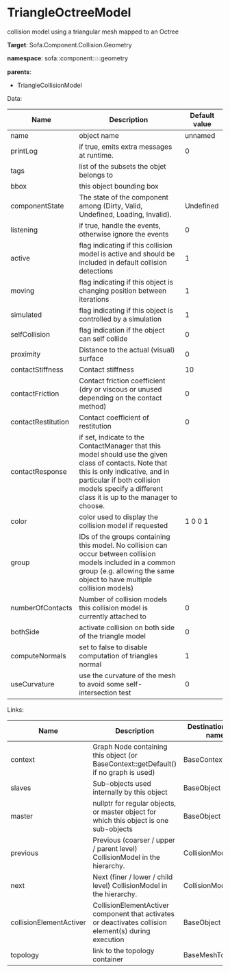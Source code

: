 # TriangleOctreeModel

collision model using a triangular mesh mapped to an Octree


__Target__: Sofa.Component.Collision.Geometry

__namespace__: sofa::component::collision::geometry

__parents__:

- TriangleCollisionModel

Data: 

<table>
    <thead>
        <tr>
            <th>Name</th>
            <th>Description</th>
            <th>Default value</th>
        </tr>
    </thead>
    <tbody>
	<tr>
		<td>name</td>
		<td>
object name
		</td>
		<td>unnamed</td>
	</tr>
	<tr>
		<td>printLog</td>
		<td>
if true, emits extra messages at runtime.
		</td>
		<td>0</td>
	</tr>
	<tr>
		<td>tags</td>
		<td>
list of the subsets the objet belongs to
		</td>
		<td></td>
	</tr>
	<tr>
		<td>bbox</td>
		<td>
this object bounding box
		</td>
		<td></td>
	</tr>
	<tr>
		<td>componentState</td>
		<td>
The state of the component among (Dirty, Valid, Undefined, Loading, Invalid).
		</td>
		<td>Undefined</td>
	</tr>
	<tr>
		<td>listening</td>
		<td>
if true, handle the events, otherwise ignore the events
		</td>
		<td>0</td>
	</tr>
	<tr>
		<td>active</td>
		<td>
flag indicating if this collision model is active and should be included in default collision detections
		</td>
		<td>1</td>
	</tr>
	<tr>
		<td>moving</td>
		<td>
flag indicating if this object is changing position between iterations
		</td>
		<td>1</td>
	</tr>
	<tr>
		<td>simulated</td>
		<td>
flag indicating if this object is controlled by a simulation
		</td>
		<td>1</td>
	</tr>
	<tr>
		<td>selfCollision</td>
		<td>
flag indication if the object can self collide
		</td>
		<td>0</td>
	</tr>
	<tr>
		<td>proximity</td>
		<td>
Distance to the actual (visual) surface
		</td>
		<td>0</td>
	</tr>
	<tr>
		<td>contactStiffness</td>
		<td>
Contact stiffness
		</td>
		<td>10</td>
	</tr>
	<tr>
		<td>contactFriction</td>
		<td>
Contact friction coefficient (dry or viscous or unused depending on the contact method)
		</td>
		<td>0</td>
	</tr>
	<tr>
		<td>contactRestitution</td>
		<td>
Contact coefficient of restitution
		</td>
		<td>0</td>
	</tr>
	<tr>
		<td>contactResponse</td>
		<td>
if set, indicate to the ContactManager that this model should use the given class of contacts.
Note that this is only indicative, and in particular if both collision models specify a different class it is up to the manager to choose.
		</td>
		<td></td>
	</tr>
	<tr>
		<td>color</td>
		<td>
color used to display the collision model if requested
		</td>
		<td>1 0 0 1</td>
	</tr>
	<tr>
		<td>group</td>
		<td>
IDs of the groups containing this model. No collision can occur between collision models included in a common group (e.g. allowing the same object to have multiple collision models)
		</td>
		<td></td>
	</tr>
	<tr>
		<td>numberOfContacts</td>
		<td>
Number of collision models this collision model is currently attached to
		</td>
		<td>0</td>
	</tr>
	<tr>
		<td>bothSide</td>
		<td>
activate collision on both side of the triangle model
		</td>
		<td>0</td>
	</tr>
	<tr>
		<td>computeNormals</td>
		<td>
set to false to disable computation of triangles normal
		</td>
		<td>1</td>
	</tr>
	<tr>
		<td>useCurvature</td>
		<td>
use the curvature of the mesh to avoid some self-intersection test
		</td>
		<td>0</td>
	</tr>

</tbody>
</table>

Links: 


| Name | Description | Destination type name |
| ---- | ----------- | --------------------- |
|context|Graph Node containing this object (or BaseContext::getDefault() if no graph is used)|BaseContext|
|slaves|Sub-objects used internally by this object|BaseObject|
|master|nullptr for regular objects, or master object for which this object is one sub-objects|BaseObject|
|previous|Previous (coarser / upper / parent level) CollisionModel in the hierarchy.|CollisionModel|
|next|Next (finer / lower / child level) CollisionModel in the hierarchy.|CollisionModel|
|collisionElementActiver|CollisionElementActiver component that activates or deactivates collision element(s) during execution|BaseObject|
|topology|link to the topology container|BaseMeshTopology|

